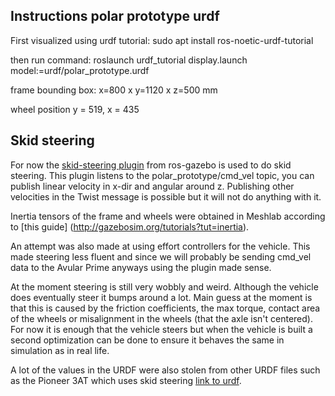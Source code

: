 ## Instructions polar prototype urdf

First visualized using urdf tutorial: sudo apt install ros-noetic-urdf-tutorial

then run command: roslaunch urdf_tutorial display.launch model:=urdf/polar_prototype.urdf


frame bounding box: x=800 x y=1120 x z=500 mm

wheel position y = 519, x = 435

## Skid steering

For now the [skid-steering plugin](http://gazebosim.org/tutorials?tut=ros_gzplugins) from ros-gazebo is used to do skid steering. This plugin listens to the polar_prototype/cmd_vel topic, you can publish linear velocity in x-dir and angular around z. Publishing other velocities in the Twist message is possible but it will not do anything with it. 

Inertia tensors of the frame and wheels were obtained in Meshlab according to [this guide] (http://gazebosim.org/tutorials?tut=inertia). 

An attempt was also made at using effort controllers for the vehicle. This made steering less fluent and since we will probably be sending cmd_vel data to the Avular Prime anyways using the plugin made sense. 

At the moment steering is still very wobbly and weird. Although the vehicle does eventually steer it bumps around a lot. Main guess at the moment is that this is caused by the friction coefficients, the max torque, contact area of the wheels or misalignment in the wheels (that the axle isn't centered). For now it is enough that the vehicle steers but when the vehicle is built a second optimization can be done to ensure it behaves the same in simulation as in real life. 

A lot of the values in the URDF were also stolen from other URDF files such as the Pioneer 3AT  which uses skid steering [link to urdf](https://github.com/MobileRobots/amr-ros-config/blob/master/description/urdf/pioneer3at.urdf.xacro). 

